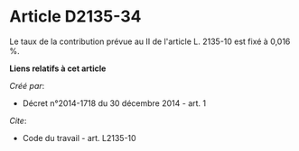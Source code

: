 # Article D2135-34

Le taux de la contribution prévue au II de l'article L. 2135-10 est fixé à 0,016 %.

**Liens relatifs à cet article**

_Créé par_:

  - Décret n°2014-1718 du 30 décembre 2014 - art. 1

_Cite_:

  - Code du travail - art. L2135-10
